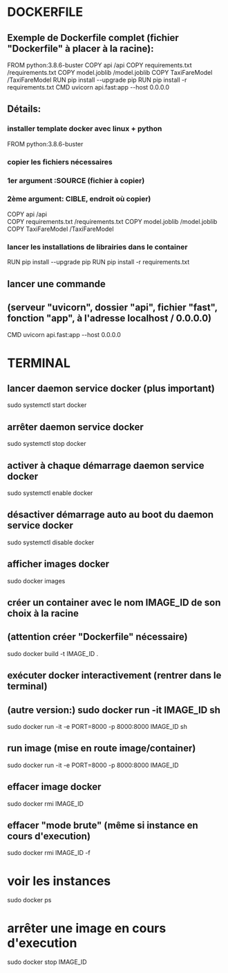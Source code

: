 # DOCKERFILE

## Exemple de Dockerfile complet (fichier "Dockerfile" à placer à la racine):
FROM python:3.8.6-buster
COPY api /api
COPY requirements.txt /requirements.txt
COPY model.joblib /model.joblib
COPY TaxiFareModel /TaxiFareModel
RUN pip install --upgrade pip
RUN pip install -r requirements.txt
CMD uvicorn api.fast:app --host 0.0.0.0

## Détails:
### installer template docker avec linux + python
FROM python:3.8.6-buster

### copier les fichiers nécessaires
### 1er argument :SOURCE (fichier à copier)
### 2ème argument: CIBLE, endroit où copier)
COPY api /api                               
COPY requirements.txt /requirements.txt
COPY model.joblib /model.joblib
COPY TaxiFareModel /TaxiFareModel

### lancer les installations de librairies dans le container
RUN pip install --upgrade pip
RUN pip install -r requirements.txt

## lancer une commande 
## (serveur "uvicorn", dossier "api", fichier "fast", fonction "app", à l'adresse localhost / 0.0.0.0)
CMD uvicorn api.fast:app --host 0.0.0.0




# TERMINAL

## lancer daemon service docker (plus important)
sudo systemctl start docker

## arrêter daemon service docker
sudo systemctl stop docker

## activer à chaque démarrage daemon service docker
sudo systemctl enable docker

## désactiver démarrage auto au boot du daemon service docker
sudo systemctl disable docker 

## afficher images docker
sudo docker images

## créer un container avec le nom IMAGE_ID de son choix à la racine 
## (attention créer "Dockerfile" nécessaire)
sudo docker build -t IMAGE_ID .   

## exécuter docker interactivement (rentrer dans le terminal)
## (autre version:) sudo docker run -it IMAGE_ID sh
sudo docker run -it -e PORT=8000 -p 8000:8000 IMAGE_ID sh

## run image (mise en route image/container)
sudo docker run -it -e PORT=8000 -p 8000:8000 IMAGE_ID  

## effacer image docker
sudo docker rmi IMAGE_ID

## effacer "mode brute" (même si instance en cours d'execution)
sudo docker rmi IMAGE_ID -f

# voir les instances
sudo docker ps

# arrêter une image en cours d'execution
sudo docker stop IMAGE_ID